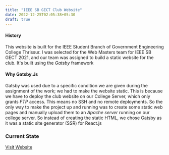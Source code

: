 ```yaml
---
title: "IEEE SB GECT Club Website"
date: 2022-12-25T02:05:38+05:30
draft: true
---
```


#### History

This website is built for the IEEE Student Branch of Government Engineering College Thrissur. I was selected for the Web Masters team for IEEE SB GECT 2021, and our team was assigned to build a static website for the club. It's built using the *Gatsby* framework

#### Why Gatsby.Js

Gatsby was used due to a specific condition we are given during the assignment of the work; we had to make the website static. This is because we have to deploy the club website on our College Server, which only grants *FTP* access. This means no SSH and no remote deployments. So the only way to make the project up and running was to create some static web pages and manually upload them to an *Apache server* running on our college server. So instead of creating the static HTML, we chose Gatsby as it was a static site generator (SSR) for React.js

### Current State

[Visit Website](https://ieee.gectcr.ac.in/)
